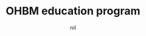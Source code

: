 ---
title: "OHBM education program"
project_id: 
date: nil
conference_id: ""
presenters:
   - peter_bandettini
summary: "OHBM education program, Brighton, UK"
file: /assets/presentations/
filename: 
layout: presentation
---